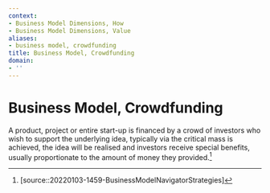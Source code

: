```yaml
---
context:
- Business Model Dimensions, How
- Business Model Dimensions, Value
aliases:
- business model, crowdfunding
title: Business Model, Crowdfunding
domain:
- ''
---
```


# Business Model, Crowdfunding

A product, project or entire start-up is financed by a crowd of investors who wish to support the underlying idea, typically via the critical mass is achieved, the idea will be realised and investors receive special benefits, usually proportionate to the amount of money they provided.[^1]

[^1]: [source::20220103-1459-BusinessModelNavigatorStrategies]
